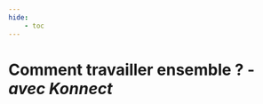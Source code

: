 ```yaml
---
hide:
    - toc
---
```


# **Comment travailler ensemble ?** - *avec Konnect*




<style>
  .md-content__button {
    display: none;
  }
</style>